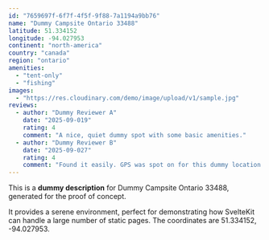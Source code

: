 ```yaml
---
id: "7659697f-6f7f-4f5f-9f88-7a1194a9bb76"
name: "Dummy Campsite Ontario 33488"
latitude: 51.334152
longitude: -94.027953
continent: "north-america"
country: "canada"
region: "ontario"
amenities:
  - "tent-only"
  - "fishing"
images:
  - "https://res.cloudinary.com/demo/image/upload/v1/sample.jpg"
reviews:
  - author: "Dummy Reviewer A"
    date: "2025-09-019"
    rating: 4
    comment: "A nice, quiet dummy spot with some basic amenities."
  - author: "Dummy Reviewer B"
    date: "2025-09-027"
    rating: 4
    comment: "Found it easily. GPS was spot on for this dummy location."
---
```


This is a **dummy description** for Dummy Campsite Ontario 33488, generated for the proof of concept.

It provides a serene environment, perfect for demonstrating how SvelteKit can handle a large number of static pages. The coordinates are 51.334152, -94.027953.
